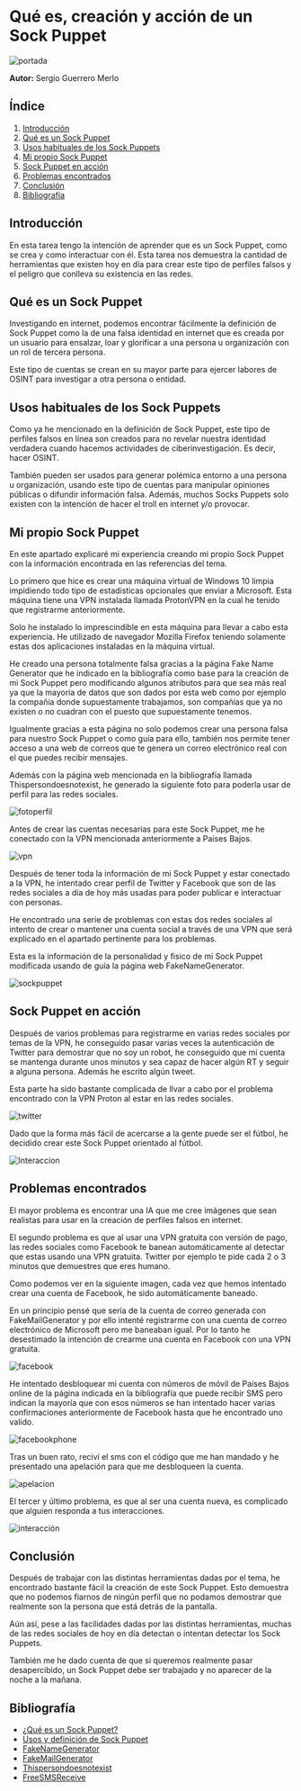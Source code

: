 
# Qué es, creación y acción de un Sock Puppet

![portada](./imagenes/Portada.png)

**Autor:** Sergio Guerrero Merlo

## Índice

1. [Introducción](#introducción)
2. [Qué es un Sock Puppet](#qué-es-un-sock-puppet)
3. [ Usos habituales de los Sock Puppets](#usos-habituales-de-los-sock-puppets)
4. [Mi propio Sock Puppet](#mi-propio-sock-puppet)
5. [Sock Puppet en acción](#sock-puppet-en-acción)
6. [Problemas encontrados](#problemas-encontrados)
7. [Conclusión](#conclusión)
8. [Bibliografía](#bibliografía)

## Introducción

En esta tarea tengo la intención de aprender que es un Sock Puppet, como se crea y como interactuar con él. Esta tarea nos demuestra la cantidad de herramientas que existen hoy en día para crear este tipo de perfiles falsos y el peligro que conlleva su existencia en las redes.

## Qué es un Sock Puppet

Investigando en internet, podemos encontrar fácilmente la definición de Sock Puppet como la de una falsa identidad en internet que es creada por un usuario para ensalzar, loar y glorificar a una persona u organización con un rol de tercera persona.

Este tipo de cuentas se crean en su mayor parte para ejercer labores de OSINT para investigar a otra persona o entidad.

## Usos habituales de los Sock Puppets

Como ya he mencionado en la definición de Sock Puppet, este tipo de perfiles falsos en línea son creados para no revelar nuestra identidad verdadera cuando hacemos actividades de ciberinvestigación. Es decir, hacer OSINT.

También pueden ser usados para generar polémica entorno a una persona u organización, usando este tipo de cuentas para manipular opiniones públicas o difundir información falsa. Además, muchos Socks Puppets solo existen con la intención de hacer el troll en internet y/o provocar.

## Mi propio Sock Puppet

En este apartado explicaré mi experiencia creando mi propio Sock Puppet con la información encontrada en las referencias del tema.

Lo primero que hice es crear una máquina virtual de Windows 10 limpia impidiendo todo tipo de estadísticas opcionales que enviar a Microsoft. Esta máquina tiene una VPN instalada llamada ProtonVPN en la cual he tenido que registrarme anteriormente.

Solo he instalado lo imprescindible en esta máquina para llevar a cabo esta experiencia. He utilizado de navegador Mozilla Firefox teniendo solamente estas dos aplicaciones instaladas en la máquina virtual.

He creado una persona totalmente falsa gracias a la página Fake Name Generator que he indicado en la bibliografía como base para la creación de mi Sock Puppet pero modificando algunos atributos para que sea más real ya que la mayoría de datos que son dados por esta web como por ejemplo la compañía donde supuestamente trabajamos, son compañías que ya no existen o no cuadran con el puesto que supuestamente tenemos.

Igualmente gracias a esta página no solo podemos crear una persona falsa para nuestro Sock Puppet o como guía para ello, también nos permite tener acceso a una web de correos que te genera un correo electrónico real con el que puedes recibir mensajes. 

Además con la página web mencionada en la bibliografía llamada Thispersondoesnotexist, he generado la siguiente foto para poderla usar de perfil para las redes sociales.

![fotoperfil](Imagenes/1.png)

Antes de crear las cuentas necesarias para este Sock Puppet, me he conectado con la VPN mencionada anteriormente a Países Bajos.

![vpn](imagenes/1.png)

Después de tener toda la información de mi Sock Puppet y estar conectado a la VPN, he intentado crear perfil de Twitter y Facebook que son de las redes sociales a día de hoy más usadas para poder publicar e interactuar con personas.

He encontrado una serie de problemas con estas dos redes sociales al intento de crear o mantener una cuenta social a través de una VPN que será explicado en el apartado pertinente para los problemas.

Esta es la información de la personalidad y fisico de mi Sock Puppet modificada usando de guía la página web FakeNameGenerator.

![sockpuppet](imagenes/2.png)

## Sock Puppet en acción

Después de varios problemas para registrarme en varias redes sociales por temas de la VPN, he conseguido pasar varias veces la autenticación de Twitter para demostrar que no soy un robot, he conseguido que mi cuenta se mantenga durante unos minutos y sea capaz de hacer algún RT y seguir a alguna persona. Además he escrito algún tweet.

Esta parte ha sido bastante complicada de llvar a cabo por el problema encontrado con la VPN Proton al estar en las redes sociales.

![twitter](imagenes/3.png)

Dado que la forma más fácil de acercarse a la gente puede ser el fútbol, he decidido crear este Sock Puppet orientado al fútbol.

![Interaccion](imagenes/4.png)

## Problemas encontrados

El mayor problema es encontrar una IA que me cree imágenes que sean realistas para usar en la creación de perfiles falsos en internet.

El segundo problema es que al usar una VPN gratuita con versión de pago, las redes sociales como Facebook te banean automáticamente al detectar que estas usando una VPN gratuita. Twitter por ejemplo te pide cada 2 o 3 minutos que demuestres que eres humano.

Como podemos ver en la siguiente imagen, cada vez que hemos intentado crear una cuenta de Facebook, he sido automáticamente baneado. 

En un principio pensé que sería de la cuenta de correo generada con FakeMailGenerator y por ello intenté registrarme con una cuenta de correo electrónico de Microsoft pero me baneaban igual. Por lo tanto he desestimado la intención de crearme una cuenta en Facebook con una VPN gratuita.

![facebook](imagenes/5.png)

He intentado desbloquear mi cuenta con números de móvil de Países Bajos online de la página indicada en la bibliografía que puede recibir SMS pero indican la mayoría que con esos números se han intentado hacer varias confirmaciones anteriormente de Facebook hasta que he encontrado uno valido.

![facebookphone](imagenes/6.png)

Tras un buen rato, reciví el sms con el código que me han mandado y he presentado una apelación para que me desbloqueen la cuenta.

![apelacion](imagenes/7.png)

El tercer y último problema, es que al ser una cuenta nueva, es complicado que alguien responda a tus interacciones.

![interacción](imagenes/8.png)

## Conclusión

Después de trabajar con las distintas herramientas dadas por el tema, he encontrado bastante fácil la creación de este Sock Puppet. Esto demuestra que no podemos fiarnos de ningún perfil que no podamos demostrar que realmente son la persona que está detrás de la pantalla.

Aún así, pese a las facilidades dadas por las distintas herramientas, muchas de las redes sociales de hoy en día detectan o intentan detectar los Sock Puppets.

También me he dado cuenta de que si queremos realmente pasar desapercibido, un Sock Puppet debe ser trabajado y no aparecer de la noche a la mañana.

## Bibliografía

- [¿Qué es un Sock Puppet?](https://odint.net/sock-puppets-osint/)
- [Usos y definición de Sock Puppet](https://quesignificado.org/que-es-un-sockpuppet/)
- [FakeNameGenerator](https://www.fakenamegenerator.com/)
- [FakeMailGenerator](https://www.fakemailgenerator.com/)
- [Thispersondoesnotexist](https://www.thispersondoesnotexist.com/)
- [FreeSMSReceive](https://www.freereceivesms.com)

